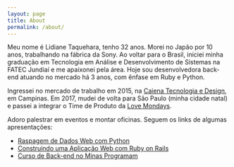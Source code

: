 ```yaml
---
layout: page
title: About
permalink: /about/
---
```


Meu nome é Lidiane Taquehara, tenho 32 anos. Morei no Japão por 10 anos, trabalhando
na fábrica da Sony. Ao voltar para o Brasil, iniciei minha graduação em Tecnologia
em Análise e Desenvolvimento de Sistemas na FATEC Jundiaí e me apaixonei pela área.
Hoje sou desenvolvedora back-end atuando no mercado há 3 anos, com ênfase em Ruby e
Python.

Ingressei no mercado de trabalho em 2015, na <a href="http://caiena.net/">Caiena Tecnologia
e Design</a>, em Campinas. Em 2017, mudei de volta para São Paulo (minha cidade natal) e 
passei a integrar o Time de Produto da <a href="https://www.lovemondays.com.br/">Love Mondays</a>.

Adoro palestrar em eventos e montar oficinas. Seguem os links de algumas apresentações:
* [Raspagem de Dados Web com Python](https://lidimayra.github.io/raspagem-slides/)
* [Construindo uma Aplicação Web com Ruby on Rails](https://lidimayra.github.io/rails-slides/)
* [Curso de Back-end no Minas Programam](https://lidi.netlify.com/)
